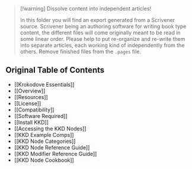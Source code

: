 
> [!warning] Dissolve content into independent articles!
>
> In this folder you will find an export generated from a Scrivener source.
> Scrivener being an authoring software for writing book type content, the
> different files will come originally meant to be read in some linear order.
> Please help to put re-organize and re-write them into separate articles, each
> working kind of independently from the others. Remove finished files from
> the `.pages` file.

## Original Table of Contents

- [[Krokodove Essentials]]
- [[Overview]]
- [[Resources]]
- [[License]]
- [[Compatibility]]
- [[Software Required]]
- [[Install KKD]]
- [[Accessing the KKD Nodes]]
- [[KKD Example Comps]]
- [[KKD Node Categories]]
- [[KKD Node Reference Guide]]
- [[KKD Modifier Reference Guide]]
- [[KKD Node Cookbook]]
